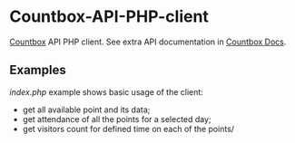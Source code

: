 Countbox-API-PHP-client
=======================

[Countbox] API PHP client.
See extra API documentation in [Countbox Docs].

Examples
--------

*index.php* example shows basic usage of the client:
 - get all available point and its data;
 - get attendance of all the points for a selected day;
 - get visitors count for defined time on each of the points/


[Countbox]:http://count-box.com
[Countbox Docs]:http://deluxe.count-box.com/doc/api.html
